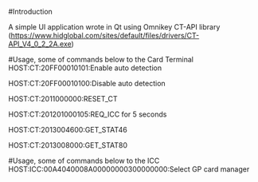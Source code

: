 #Introduction

A simple UI application wrote in Qt using Omnikey CT-API library (https://www.hidglobal.com/sites/default/files/drivers/CT-API_V4_0_2_2A.exe)

#Usage, some of commands below to the Card Terminal
HOST:CT:20FF00010101:Enable auto detection

HOST:CT:20FF00010100:Disable auto detection

HOST:CT:2011000000:RESET_CT

HOST:CT:201201000105:REQ_ICC for 5 seconds

HOST:CT:2013004600:GET_STAT46

HOST:CT:2013008000:GET_STAT80

#Usage, some of commands below to the ICC
HOST:ICC:00A4040008A00000000300000000:Select GP card manager
